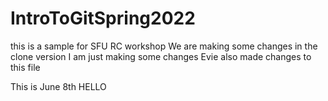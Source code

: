 # IntroToGitSpring2022
this is a sample for SFU RC workshop
We are making some changes in the clone version
I am just making some changes
Evie also made changes to this file

This is June 8th
HELLO
